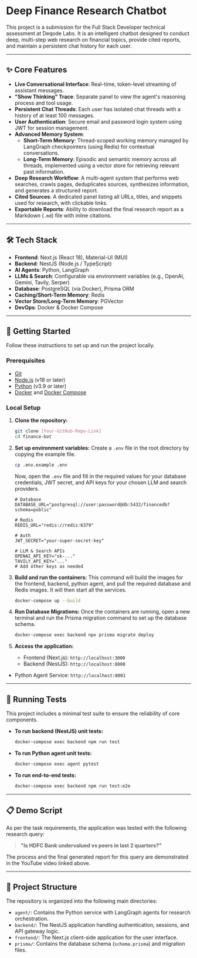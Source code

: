 # Deep Finance Research Chatbot

This project is a submission for the Full Stack Developer technical assessment at Deqode Labs. It is an intelligent chatbot designed to conduct deep, multi-step web research on financial topics, provide cited reports, and maintain a persistent chat history for each user. 

---

## ✨ Core Features 

-   **Live Conversational Interface**: Real-time, token-level streaming of assistant messages. 
-   **"Show Thinking" Trace**: Separate panel to view the agent's reasoning process and tool usage. 
-   **Persistent Chat Threads**: Each user has isolated chat threads with a history of at least 100 messages.
-   **User Authentication**: Secure email and password login system using JWT for session management.
-   **Advanced Memory System**:
    -   **Short-Term Memory**: Thread-scoped working memory managed by LangGraph checkpointers (using Redis) for contextual conversations.
    -   **Long-Term Memory**: Episodic and semantic memory across all threads, implemented using a vector store for retrieving relevant past information.
-   **Deep Research Workflow**: A multi-agent system that performs web searches, crawls pages, deduplicates sources, synthesizes information, and generates a structured report.
-   **Cited Sources**: A dedicated panel listing all URLs, titles, and snippets used for research, with clickable links.
-   **Exportable Reports**: Ability to download the final research report as a Markdown (`.md`) file with inline citations.

---

## 🛠️ Tech Stack

-   **Frontend**: Next.js (React 18), Material-UI (MUI)
-   **Backend**: NestJS (Node.js / TypeScript)
-   **AI Agents**: Python, LangGraph
-   **LLMs & Search**: Configurable via environment variables (e.g., OpenAI, Gemini, Tavily, Serper)
-   **Database**: PostgreSQL (via Docker), Prisma ORM
-   **Caching/Short-Term Memory**: Redis
-   **Vector Store/Long-Term Memory**: PGVector
-   **DevOps**: Docker & Docker Compose

---

## 🚀 Getting Started

Follow these instructions to set up and run the project locally.

### Prerequisites

-   [Git](https://git-scm.com/)
-   [Node.js](https://nodejs.org/en/) (v18 or later)
-   [Python](https://www.python.org/) (v3.9 or later)
-   [Docker](https://www.docker.com/) and [Docker Compose](https://docs.docker.com/compose/)

### Local Setup

1.  **Clone the repository:**
    ```bash
    git clone [Your-GitHub-Repo-Link]
    cd finance-bot
    ```

2.  **Set up environment variables:**
    Create a `.env` file in the root directory by copying the example file.
    ```bash
    cp .env.example .env
    ```
    Now, open the `.env` file and fill in the required values for your database credentials, JWT secret, and API keys for your chosen LLM and search providers.

    ```env
    # Database
    DATABASE_URL="postgresql://user:password@db:5432/financedb?schema=public"

    # Redis
    REDIS_URL="redis://redis:6379"

    # Auth
    JWT_SECRET="your-super-secret-key"

    # LLM & Search APIs
    OPENAI_API_KEY="sk-..."
    TAVILY_API_KEY="..."
    # Add other keys as needed
    ```

3.  **Build and run the containers:**
    This command will build the images for the frontend, backend, python agent, and pull the required database and Redis images. It will then start all the services.
    ```bash
    docker-compose up --build
    ```

4.  **Run Database Migrations:**
    Once the containers are running, open a new terminal and run the Prisma migration command to set up the database schema.
    ```bash
    docker-compose exec backend npx prisma migrate deploy
    ```

5.  **Access the application:**
    -   Frontend (Next.js): `http://localhost:3000`
    -   Backend (NestJS): `http://localhost:8000`
-   Python Agent Service: `http://localhost:8001`

---

## 🧪 Running Tests

This project includes a minimal test suite to ensure the reliability of core components.

-   **To run backend (NestJS) unit tests:**
    ```bash
    docker-compose exec backend npm run test
    ```
-   **To run Python agent unit tests:**
    ```bash
    docker-compose exec agent pytest
    ```
-   **To run end-to-end tests:**
    ```bash
    docker-compose exec backend npm run test:e2e
    ```

---

## 📋 Demo Script

As per the task requirements, the application was tested with the following research query:

> **"Is HDFC Bank undervalued vs peers in last 2 quarters?"**

The process and the final generated report for this query are demonstrated in the YouTube video linked above.

---

## 📂 Project Structure

The repository is organized into the following main directories:

-   `agent/`: Contains the Python service with LangGraph agents for research orchestration.
-   `backend/`: The NestJS application handling authentication, sessions, and API gateway logic.
-   `frontend/`: The Next.js client-side application for the user interface.
-   `prisma/`: Contains the database schema (`schema.prisma`) and migration files.

